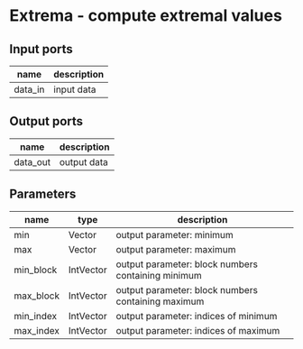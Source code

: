 [headline]:<>
Extrema - compute extremal values
=================================
[headline]:<>
[inputPorts]:<>
Input ports
-----------
|name|description|
|-|-|
|data_in|input data|


[inputPorts]:<>
[outputPorts]:<>
Output ports
------------
|name|description|
|-|-|
|data_out|output data|


[outputPorts]:<>
[parameters]:<>
Parameters
----------
|name|type|description|
|-|-|-|
|min|Vector|output parameter: minimum|
|max|Vector|output parameter: maximum|
|min_block|IntVector|output parameter: block numbers containing minimum|
|max_block|IntVector|output parameter: block numbers containing maximum|
|min_index|IntVector|output parameter: indices of minimum|
|max_index|IntVector|output parameter: indices of maximum|

[parameters]:<>

